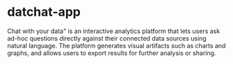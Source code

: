 # datchat-app

Chat with your data" is an interactive analytics platform that lets users ask ad-hoc questions directly against their connected data sources using natural language. The platform generates visual artifacts such as charts and graphs, and allows users to export results for further analysis or sharing.​

#
##